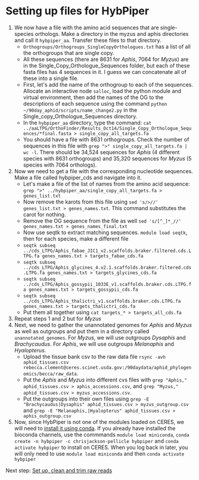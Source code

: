 # Setting up files for HybPiper

1) We now have a file with the amino acid sequences that are single-species orthologs. Make a directory in the myzus and aphis directories and call it `hybpiper_aa`. Transfer these files to that directory.
    * `Orthogroups/Orthogroups_SingleCopyOrthologues.txt` has a list of all the orthogroups that are single copy.
    * All these sequences (there are 8631 for *Aphis*, 7064 for *Myzus*) are in the Single_Copy_Orthologue_Sequences folder, but each of these fasta files has 4 sequences in it. I guess we can concatenate all of these into a single file.
    * First, let's add the name of the orthogroup to each of the sequences. Allocate an interactive node `salloc`, load the python module and virtual environment, then add the names of the OG to the descriptions of each sequence using the command `python ~/90day_aphid/scripts/name_change2.py` in the Single_copy_Orthologue_Sequences directory.
    * In the `hybpiper_aa` directory, type the command: `cat ../aaLTPG/OrthoFinder/Results_Oct14/Single_Copy_Orthologue_Sequences/*final.fasta > single_copy_all_targets.fa`
    * You should have a file with 8631 orthogroups. Check the number of sequences in this file with `grep ">" single_copy_all_targets.fa | wc -l`. There should be 34,524 sequences for *Aphis* (4 different species with 8631 orthogroups) and 35,320 sequences for *Myzus* (5 species with 7064 orthologs).
3) Now we need to get a file with the corresponding nucleotide sequences. Make a file called hybpiper_cds and navigate into it. 
    * Let's make a file of the list of names from the amino acid sequence: `grep ">" ../hybpiper_aa/single_copy_all_targets.fa > genes_list.txt`
    * Now remove the karots from this file using `sed 's/>//' genes_list.txt > genes_names.txt`. This command substitutes the carot for nothing.
    * Remove the OG sequence from the file as well `sed 's/[^_]*_//' genes_names.txt > genes_names_final.txt`
    * Now use seqtk to extract matching sequences. `module load seqtk`, then for each species, make a different file
    * `seqtk subseq ../cds_LTPG/Aphis_fabae_JIC1_v2.scaffolds.braker.filtered.cds.LTPG.fa genes_names.txt > targets_fabae_cds.fa`
    - `seqtk subseq ../cds_LTPG/Aphis_glycines_4.v2.1.scaffolds.braker.filtered.cds.LTPG.fa genes_names.txt > targets_glycines_cds.fa`
    -  `seqtk subseq ../cds_LTPG/Aphis_gossypii_1033E_v1.scaffolds.braker.cds.LTPG.fa genes_names.txt > targets_gossypii_cds.fa`
    -  `seqtk subseq ../cds_LTPG/Aphis_thalictri_v1.scaffolds.braker.cds.LTPG.fa genes_names.txt > targets_thalictri_cds.fa`
    * Put them all together using `cat targets_* > targets_all_cds.fa`
4) Repeat steps 1 and 2 but for *Myzus*
5) Next, we need to gather the unannotated genomes for *Aphis* and *Myzus* as well as outgroups and put them in a directory called `unannotated_genomes`. For *Myzus*, we will use outgroups *Dysaphis* and *Brachycaudus*. For *Aphis*, we will use outgroups *Melanaphis* and *Hyalopterus*.
    * Upload the tissue bank csv to the raw data file `rsync -avh aphid_tissues.csv rebecca.clement@ceres.scinet.usda.gov:/90daydata/aphid_phylogenomics/becca/raw_data`.
    * Put the *Aphis* and *Myzus* into different cvs files with `grep "Aphis," aphid_tissues.csv > aphis_accessions.csv`, and `grep "Myzus," aphid_tissues.csv > myzus_accessions.csv`.
    * Put the outgroups into their own files using `grep -E "Brachycaudus|Dysaphis" aphid_tissues.csv > myzus_outgroup.csv` and `grep -E "Melanaphis,|Hyalopterus" aphid_tissues.csv > aphis_outgroup.csv`
7) Now, since HybPiper is not one of the modules loaded on CERES, we will need to [install it using conda](https://scinet.usda.gov/guide/conda/). If you already have installed the bioconda channels, use the commmands `module load miniconda`, `conda create -n hybpiper -c chrisjackson-pellicle hybpiper` and `conda activate hybpiper` to install on CERES. When you log back in later, you will only need to use `module load miniconda` and then `conda activate hybpiper`

Next step: [Set up, clean and trim raw reads](cleantrim.md)
